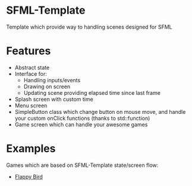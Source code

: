 # SFML-Template
Template which provide way to handling scenes designed for SFML

# Features
  * Abstract state
  * Interface for:
    * Handling inputs/events
    * Drawing on screen
    * Updating scene providing elapsed time since last frame
  * Splash screen with custom time
  * Menu screen
  * SimpleButton class which change button on mouse move, and handle your custom onClick functions (thanks to std::function)
  * Game screen which can handle your awesome games
  
# Examples

Games which are based on SFML-Template state/screen flow:
  * [Flappy Bird](https://github.com/morsisko/SFML-FlappyBird/)
